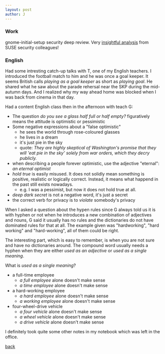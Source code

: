 ```yaml
---
layout: post
author: J
---
```


### Work

gnome-initial-setup security deep review. Very [insightful analysis](https://gitlab.gnome.org/GNOME/gnome-initial-setup/issues/76) from SUSE security colleagues!

### English

Had some intresting catch-up talks with T, one of my English teachers. I
introduced the football match to him and he was once a goal keeper. It seems
British calls *playing as a goal keeper* as short as *playing goal*. He shared
what he saw about the parade rehersal near the SKP during the mid-autumn
days. And I realized why my way ahead home was blocked when I was back from
cinema in that day.

Had a content English class then in the afternoon with teach G:

* The question *do you see a glass half full or half empty?* figuratively means the attitude is optimistic or pessimistic
* Some negative expressions about a "false optimistic"
  * he sees the world through rose-coloured glasses
  * he lives in a dream
  * it's just pie in the sky
  * quote: *They are highly skeptical of Washington's promise that they will 'eat pie in the sky' solely from war orders, which they decry publicly.*
* when describing a people forever optimistic, use the adjective "eternal": *an eternal optimist*
* *hold true* is easily misused. It does not solidly mean something is
   positive, realistic or logically correct. Instead, it means what happend in
   the past still exists nowadays.
   * e.g. I was a pessimist, but now it does not hold true at all.
* *deep dark secret* is not a negative word, it's just a secret
* the correct verb for privacy is to *violate* somebody's privacy

When I asked a question about the hypen rules since G always told us it is
with hyphen or not when he introduces a new combination of adjectives and
nouns, G said it usually has no rules and the dictionaries do not have
dominated rules for that at all. The example given was "hardworking", "hard
working" and "hard-working", all of them could be right.

The interesting part, which is easy to remember, is when you are not sure and
have no dictionaries around. The compound word usually needs a hyphen when
they are either *used as an adjective* or *used as a single meaning*.

What is *used as a single meaning*?

* a full-time employee
  * *a full employee* alone doesn't make sense
  * *a time employee* alone doesn't make sense
* a hard-working employee
  * *a hard employee* alone doesn't make sense
  * *a working employee* alone doesn't make sense
* four-wheel-drive vehicle
  * *a four vehicle* alone doesn't make sense
  * *a wheel vehicle* alone doesn't make sense
  * *a drive vehicle* alone doesn't make sense

I definitely took quite some other notes in my notebook which was left in the
office.

[back](https://yifanjiang.github.io/)
